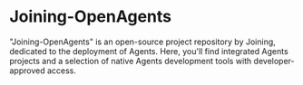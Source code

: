 # Joining-OpenAgents
"Joining-OpenAgents" is an open-source project repository by Joining, dedicated to the deployment of Agents. Here, you'll find integrated Agents projects and a selection of native Agents development tools with developer-approved access.
